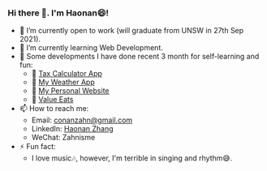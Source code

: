 ### Hi there 👋. I'm Haonan:smile:!

- 🔭 I’m currently open to work (will graduate from UNSW in 27th Sep 2021).
- 🌱 I’m currently learning Web Development.
- :open_file_folder: Some developments I have done recent 3 month for self-learning and fun:
  - :pushpin: [Tax Calculator App](https://github.com/conanzahn/tax-calculator-website)
  - :pushpin: [My Weather App](https://conanzahn.github.io/myweather/)
  - :pushpin: [My Personal Website](http://haonan.zhang.website.s3-website.us-east-2.amazonaws.com/)
  - :pushpin: [Value Eats](https://github.com/conanzahn/ValueEatsWebsite9900)
- 📫 How to reach me: 
  - Email: conanzahn@gmail.com
  - LinkedIn: [Haonan Zhang](https://www.linkedin.com/in/haonan-zhang-unsw/)
  - WeChat: Zahnisme
- ⚡ Fun fact: 
  - I love music:notes:, however, I'm terrible in singing and rhythm:sweat_smile:.
